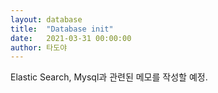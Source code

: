 ```yaml
---
layout: database
title:  "Database init"
date:   2021-03-31 00:00:00
author: 타도야
---
```

Elastic Search, Mysql과 관련된 메모를 작성할 예정.